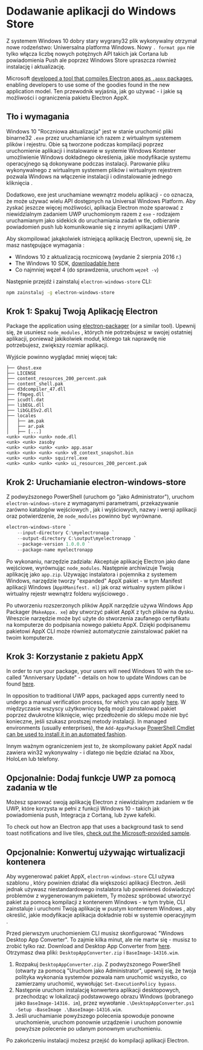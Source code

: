 # Dodawanie aplikacji do Windows Store

Z systemem Windows 10 dobry stary wygrany32 plik wykonywalny otrzymał nowe rodzeństwo: Uniwersalna platforma Windows. Nowy `. format ppx` nie tylko włącza liczbę nowych potężnych API takich jak Cortana lub powiadomienia Push ale poprzez Windows Store upraszcza również instalację i aktualizację.

Microsoft [developed a tool that compiles Electron apps as `.appx` packages][electron-windows-store], enabling developers to use some of the goodies found in the new application model. Ten przewodnik wyjaśnia, jak go używać - i jakie są możliwości i ograniczenia pakietu Electron AppX.

## Tło i wymagania

Windows 10 "Roczniowa aktualizacja" jest w stanie uruchomić pliki binarne32 `.exe` przez uruchamianie ich razem z wirtualnym systemem plików i rejestru. Obie są tworzone podczas kompilacji poprzez uruchomienie aplikacji i instalowanie w systemie Windows Kontener umożliwienie Windows dokładnego określenia, jakie modyfikacje systemu operacyjnego są dokonywane podczas instalacji. Parowanie pliku wykonywalnego z wirtualnym systemem plików i wirtualnym rejestrem pozwala Windows na włączenie instalacji i odinstalowanie jednego kliknięcia .

Dodatkowo, exe jest uruchamiane wewnątrz modelu aplikacji - co oznacza, że może używać wielu API dostępnych na Universal Windows Platform. Aby zyskać jeszcze więcej możliwości, aplikacja Electron może sparować z niewidzialnym zadaniem UWP uruchomionym razem z `exe` - rodzajem uruchamianym jako sidekick do uruchamiania zadań w tle, odbieranie powiadomień push lub komunikowanie się z innymi aplikacjami UWP .

Aby skompilować jakąkolwiek istniejącą aplikację Electron, upewnij się, że masz następujące wymagania :

* Windows 10 z aktualizacją rocznicową (wydanie 2 sierpnia 2016 r.)
* The Windows 10 SDK, [downloadable here][windows-sdk]
* Co najmniej węzeł 4 (do sprawdzenia, uruchom `węzeł -v`)

Następnie przejdź i zainstaluj `electron-windows-store` CLI:

```sh
npm zainstaluj -g electron-windows-store
```

## Krok 1: Spakuj Twoją Aplikację Electron

Package the application using [electron-packager][electron-packager] (or a similar tool). Upewnij się, że usuniesz `node_modules` , których nie potrzebujesz w swojej ostatniej aplikacji, ponieważ jakikolwiek moduł, którego tak naprawdę nie potrzebujesz, zwiększy rozmiar aplikacji.

Wyjście powinno wyglądać mniej więcej tak:

```plaintext
├── Ghost.exe
├── LICENSE
├── content_resources_200_percent.pak
├── content_shell.pak
├── d3dcompiler_47.dll
├── ffmpeg.dll
├── icudtl.dat
├── libEGL.dll
├── libGLESv2.dll
├── locales
│   ├── am.pak
│   ├── ar.pak
│   ├── [...]
<unk> <unk> <unk> node.dll
<unk> <unk> zasoby
<unk> <unk> <unk> <unk> app.asar
<unk> <unk> <unk> <unk> v8_context_snapshot.bin
<unk> <unk> <unk> squirrel.exe
<unk> <unk> <unk> <unk> ui_resources_200_percent.pak
```

## Krok 2: Uruchamianie electron-windows-store

Z podwyższonego PowerShell (uruchom go "jako Administrator"), uruchom `electron-windows-store` z wymaganymi parametrami, przekazywanie zarówno katalogów wejściowych , jak i wyjściowych, nazwy i wersji aplikacji oraz potwierdzenie, że `node_modules` powinno być wyrównane.

```powershell
electron-windows-store `
    --input-directory C:\myelectronapp `
    --output-directory C:\output\myelectronapp `
    --package-version 1.0.0.0 `
    --package-name myelectronapp
```

Po wykonaniu, narzędzie zadziała: Akceptuje aplikację Electron jako dane wejściowe, wyrównując `node_modules`. Następnie archiwizuje Twoją aplikację jako `app.zip`. Używając instalatora i pojemnika z systemem Windows, narzędzie tworzy "expanded" AppX pakiet - w tym Manifest aplikacji Windows (`AppXManifest. ml`) jak oraz wirtualny system plików i wirtualny rejestr wewnątrz folderu wyjściowego .

Po utworzeniu rozszerzonych plików AppX narzędzie używa Windows App Packager (`MakeAppx. xe`) aby utworzyć pakiet AppX z tych plików na dysku. Wreszcie narzędzie może być użyte do stworzenia zaufanego certyfikatu na komputerze do podpisania nowego pakietu AppX. Dzięki podpisanemu pakietowi AppX CLI może również automatycznie zainstalować pakiet na twoim komputerze.

## Krok 3: Korzystanie z pakietu AppX

In order to run your package, your users will need Windows 10 with the so-called "Anniversary Update" - details on how to update Windows can be found [here][how-to-update].

In opposition to traditional UWP apps, packaged apps currently need to undergo a manual verification process, for which you can apply [here][centennial-campaigns]. W międzyczasie wszyscy użytkownicy będą mogli zainstalować pakiet poprzez dwukrotne kliknięcie, więc przedłożenie do sklepu może nie być konieczne, jeśli szukasz prostszej metody instalacji. In managed environments (usually enterprises), the `Add-AppxPackage` [PowerShell Cmdlet can be used to install it in an automated fashion][add-appxpackage].

Innym ważnym ograniczeniem jest to, że skompilowany pakiet AppX nadal zawiera win32 wykonywalny - i dlatego nie będzie działać na Xbox, HoloLen lub telefony.

## Opcjonalnie: Dodaj funkcje UWP za pomocą zadania w tle
Możesz sparować swoją aplikację Electron z niewidzialnym zadaniem w tle UWP, które korzysta w pełni z funkcji Windows 10 - takich jak powiadomienia push, Integracja z Cortaną, lub żywe kafelki.

To check out how an Electron app that uses a background task to send toast notifications and live tiles, [check out the Microsoft-provided sample][background-task].

## Opcjonalnie: Konwertuj używając wirtualizacji kontenera

Aby wygenerować pakiet AppX, `electron-windows-store` CLI używa szablonu , który powinien działać dla większości aplikacji Electron. Jeśli jednak używasz niestandardowego instalatora lub powinieneś doświadczyć problemów z wygenerowanym pakietem, Ty możesz spróbować utworzyć pakiet za pomocą kompilacji z kontenerem Windows - w tym trybie, CLI zainstaluje i uruchomi Twoją aplikację w pustym kontenerem Windows , aby określić, jakie modyfikacje aplikacja dokładnie robi w systemie operacyjnym .

Przed pierwszym uruchomieniem CLI musisz skonfigurować "Windows Desktop App Converter". To zajmie kilka minut, ale nie martw się - musisz to zrobić tylko raz. Download and Desktop App Converter from [here][app-converter]. Otrzymasz dwa pliki: `DesktopAppConverter.zip` i `BaseImage-14316.wim`.

1. Rozpakuj `DesktopAppConverter.zip`. Z podwyższonego PowerShell (otwarty za pomocą "Uruchom jako Administrator", upewnij się, że twoja polityka wykonania systemów pozwala nam uruchomić wszystko, co zamierzamy uruchomić, wywołując `Set-ExecutionPolicy bypass`.
2. Następnie uruchom instalację konwertera aplikacji desktopowych, przechodząc w lokalizacji podstawowego obrazu Windows (pobranego jako `BaseImage-14316. im`), przez wywołanie `.\DesktopAppConverter.ps1 -Setup -BaseImage .\BaseImage-14316.wim`.
3. Jeśli uruchamianie powyższego polecenia spowoduje ponowne uruchomienie, uruchom ponownie urządzenie i uruchom ponownie powyższe polecenie po udanym ponownym uruchomieniu.

Po zakończeniu instalacji możesz przejść do kompilacji aplikacji Electron.

[windows-sdk]: https://developer.microsoft.com/en-us/windows/downloads/windows-10-sdk
[app-converter]: https://docs.microsoft.com/en-us/windows/uwp/porting/desktop-to-uwp-run-desktop-app-converter
[add-appxpackage]: https://technet.microsoft.com/en-us/library/hh856048.aspx
[electron-packager]: https://github.com/electron/electron-packager
[electron-windows-store]: https://github.com/catalystcode/electron-windows-store
[background-task]: https://github.com/felixrieseberg/electron-uwp-background
[centennial-campaigns]: https://developer.microsoft.com/en-us/windows/projects/campaigns/desktop-bridge
[how-to-update]: https://blogs.windows.com/windowsexperience/2016/08/02/how-to-get-the-windows-10-anniversary-update
